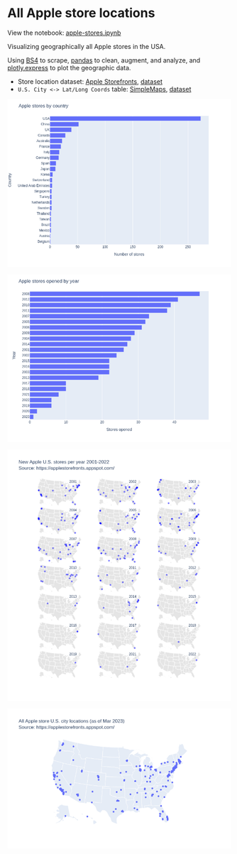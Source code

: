 # All Apple store locations

View the notebook: [apple-stores.ipynb](/christianmendoza/apple-store-locations/blob/main/apple-stores.ipynb)

Visualizing geographically all Apple stores in the USA.

Using [BS4](https://beautiful-soup-4.readthedocs.io/en/latest/) to scrape, [pandas](https://pandas.pydata.org/) to clean, augment, and analyze, and [plotly.express](https://plotly.com/python/plotly-express/) to plot the geographic data.

- Store location dataset: [Apple Storefronts](https://applestorefronts.appspot.com/), [dataset](https://applestorefronts.appspot.com/)
- `U.S. City <-> Lat/Long Coords` table: [SimpleMaps](https://simplemaps.com/data), [dataset](https://simplemaps.com/data/us-cities)

![Apple stores by country](images/apple-stores-by-country.png)

![Apple stores by year opened](images/apple-stores-opened-by-year.png)

![Apple stores in USA rby year](images/apple-stores-per-year-usa-2001-2022.png)

![Apple store locations in the USA](images/apple-stores-usa-city-locations.png)